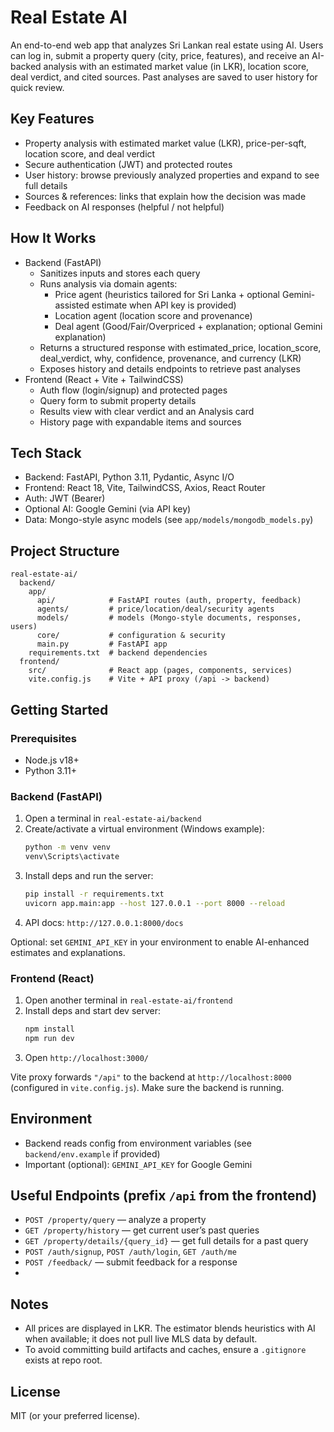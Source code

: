 # Real Estate AI

An end-to-end web app that analyzes Sri Lankan real estate using AI. Users can log in, submit a property query (city, price, features), and receive an AI-backed analysis with an estimated market value (in LKR), location score, deal verdict, and cited sources. Past analyses are saved to user history for quick review.

## Key Features
- Property analysis with estimated market value (LKR), price-per-sqft, location score, and deal verdict
- Secure authentication (JWT) and protected routes
- User history: browse previously analyzed properties and expand to see full details
- Sources & references: links that explain how the decision was made
- Feedback on AI responses (helpful / not helpful)

## How It Works
- Backend (FastAPI)
  - Sanitizes inputs and stores each query
  - Runs analysis via domain agents:
    - Price agent (heuristics tailored for Sri Lanka + optional Gemini-assisted estimate when API key is provided)
    - Location agent (location score and provenance)
    - Deal agent (Good/Fair/Overpriced + explanation; optional Gemini explanation)
  - Returns a structured response with estimated_price, location_score, deal_verdict, why, confidence, provenance, and currency (LKR)
  - Exposes history and details endpoints to retrieve past analyses
- Frontend (React + Vite + TailwindCSS)
  - Auth flow (login/signup) and protected pages
  - Query form to submit property details
  - Results view with clear verdict and an Analysis card
  - History page with expandable items and sources

## Tech Stack
- Backend: FastAPI, Python 3.11, Pydantic, Async I/O
- Frontend: React 18, Vite, TailwindCSS, Axios, React Router
- Auth: JWT (Bearer)
- Optional AI: Google Gemini (via API key)
- Data: Mongo-style async models (see `app/models/mongodb_models.py`)

## Project Structure
```
real-estate-ai/
  backend/
    app/
      api/            # FastAPI routes (auth, property, feedback)
      agents/         # price/location/deal/security agents
      models/         # models (Mongo-style documents, responses, users)
      core/           # configuration & security
      main.py         # FastAPI app
    requirements.txt  # backend dependencies
  frontend/
    src/              # React app (pages, components, services)
    vite.config.js    # Vite + API proxy (/api -> backend)
```

## Getting Started
### Prerequisites
- Node.js v18+
- Python 3.11+

### Backend (FastAPI)
1. Open a terminal in `real-estate-ai/backend`
2. Create/activate a virtual environment (Windows example):
   ```bash
   python -m venv venv
   venv\Scripts\activate
   ```
3. Install deps and run the server:
   ```bash
   pip install -r requirements.txt
   uvicorn app.main:app --host 127.0.0.1 --port 8000 --reload
   ```
4. API docs: `http://127.0.0.1:8000/docs`

Optional: set `GEMINI_API_KEY` in your environment to enable AI-enhanced estimates and explanations.

### Frontend (React)
1. Open another terminal in `real-estate-ai/frontend`
2. Install deps and start dev server:
   ```bash
   npm install
   npm run dev
   ```
3. Open `http://localhost:3000/`

Vite proxy forwards `"/api"` to the backend at `http://localhost:8000` (configured in `vite.config.js`). Make sure the backend is running.

## Environment
- Backend reads config from environment variables (see `backend/env.example` if provided)
- Important (optional): `GEMINI_API_KEY` for Google Gemini

## Useful Endpoints (prefix `/api` from the frontend)
- `POST /property/query` — analyze a property
- `GET /property/history` — get current user’s past queries
- `GET /property/details/{query_id}` — get full details for a past query
- `POST /auth/signup`, `POST /auth/login`, `GET /auth/me`
- `POST /feedback/` — submit feedback for a response
- 

## Notes
- All prices are displayed in LKR. The estimator blends heuristics with AI when available; it does not pull live MLS data by default.
- To avoid committing build artifacts and caches, ensure a `.gitignore` exists at repo root.

## License
MIT (or your preferred license).
